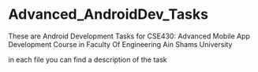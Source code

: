 # Advanced_AndroidDev_Tasks
These are Android Development Tasks for CSE430: Advanced Mobile App Development Course in Faculty Of Engineering Ain Shams University

in each file you can find a description of the task